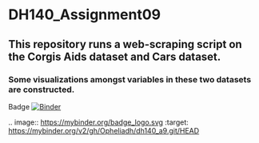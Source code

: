 # DH140_Assignment09

## This repository runs a web-scraping script on the Corgis Aids dataset and Cars dataset. 

### Some visualizations amongst variables in these two datasets are constructed. 



Badge 
[![Binder](https://mybinder.org/badge_logo.svg)](https://mybinder.org/v2/gh/Opheliadh/dh140_a9.git/HEAD)

.. image:: https://mybinder.org/badge_logo.svg
 :target: https://mybinder.org/v2/gh/Opheliadh/dh140_a9.git/HEAD

